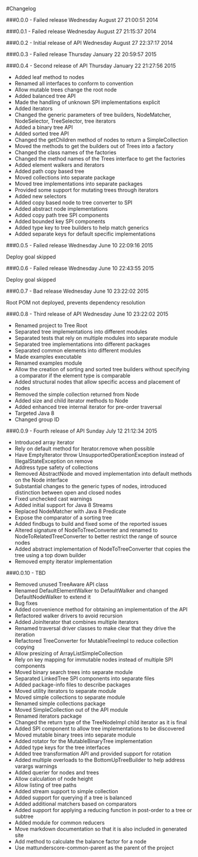 #Changelog


###0.0.0 - Failed release
Wednesday August 27 21:00:51 2014

###0.0.1 - Failed release
Wednesday August 27 21:15:37 2014

###0.0.2 - Initial release of API
Wednesday August 27 22:37:17 2014

###0.0.3 - Failed release
Thursday January 22 20:59:57 2015

###0.0.4 - Second release of API
Thursday January 22 21:27:56 2015

* Added leaf method to nodes
* Renamed all interfaces to conform to convention
* Allow mutable trees change the root node 
* Added balanced tree API
* Made the handling of unknown SPI implementations explicit
* Added iterators
* Changed the generic parameters of tree builders, NodeMatcher, NodeSelector, TreeSelector, tree iterators
* Added a binary tree API
* Added sorted  tree API
* Changed the getChildren method of nodes to return a SimpleCollection
* Moved the methods to get the builders out of Trees into a factory
* Changed the class names of the factories
* Changed the method names of the Trees interface to get the factories
* Added element walkers and iterators
* Added path copy based tree
* Moved collections into separate package
* Moved tree implementations into separate packages
* Provided some support for mutating trees through iterators
* Added new selectors
* Added copy based node to tree converter to SPI
* Added abstract node implementations
* Added copy path tree SPI components
* Added bounded key SPI components
* Added type key to tree builders to help match generics
* Added separate keys for default specific implementations

###0.0.5 - Failed release
Wednesday June 10 22:09:16 2015

Deploy goal skipped

###0.0.6 - Failed release
Wednesday June 10 22:43:55 2015

Deploy goal skipped

###0.0.7 - Bad release
Wednesday June 10 23:22:02 2015

Root POM not deployed, prevents dependency resolution

###0.0.8 - Third release of API
Wednesday June 10 23:22:02 2015

* Renamed project to Tree Root
* Separated tree implementations into different modules
* Separated tests that rely on multiple modules into separate module
* Separated tree implementations into different packages
* Separated common elements into different modules
* Made examples executable
* Renamed examples module
* Allow the creation of sorting and sorted tree builders without specifying a comparator if the element type is
comparable
* Added structural nodes that allow specific access and placement of nodes
* Removed the simple collection returned from Node
* Added size and child iterator methods to Node
* Added enhanced tree internal iterator for pre-order traversal
* Targeted Java 8
* Changed group ID

###0.0.9 - Fourth release of API
Sunday July 12 21:12:34 2015

* Introduced array iterator
* Rely on default method for Iterator.remove when possible
* Have EmptyIterator throw UnsupportedOperationException instead of IllegalStateException on remove
* Address type safety of collections
* Removed AbstractNode and moved implementation into default methods on the Node interface
* Substantial changes to the generic types of nodes, introduced distinction between open and closed nodes
* Fixed unchecked cast warnings
* Added initial support for Java 8 Streams
* Replaced NodeMatcher with Java 8 Predicate
* Expose the comparator of a sorting tree
* Added findbugs to build and fixed some of the reported issues
* Altered signature of NodeToTreeConverter and renamed to NodeToRelatedTreeConverter to better restrict the range of
source nodes
* Added abstract implementation of NodeToTreeConverter that copies the tree using a top down builder
* Removed empty iterator implementation

###0.0.10 - TBD

* Removed unused TreeAware API class
* Renamed DefaultElementWalker to DefaultWalker and changed DefaultNodeWalker to extend it
* Bug fixes
* Added convenience method for obtaining an implementation of the API
* Refactored walker drivers to avoid recursion
* Added JoinIterator that combines multiple iterators
* Renamed traversal driver classes to make clear that they drive the iteration
* Refactored TreeConverter for MutableTreeImpl to reduce collection copying
* Allow presizing of ArrayListSimpleCollection
* Rely on key mapping for immutable nodes instead of multiple SPI components
* Moved binary search trees into separate module
* Separated LinkedTree SPI components into separate files
* Added package-info files to describe packages
* Moved utility iterators to separate module
* Moved simple collections to separate module
* Renamed simple collections package
* Moved SimpleCollection out of the API module 
* Renamed iterators package
* Changed the return type of the TreeNodeImpl child iterator as it is final
* Added SPI component to allow tree implementations to be discovered 
* Moved mutable binary trees into separate module
* Added rotator for the MutableBinaryTree implementation
* Added type keys for the tree interfaces
* Added tree transformation API and provided support for rotation
* Added multiple overloads to the BottomUpTreeBuilder to help address varargs warnings
* Added querier for nodes and trees
* Allow calculation of node height
* Allow listing of tree paths
* Added stream support to simple collection
* Added support for querying if a tree is balanced 
* Added additional matchers based on comparators
* Added support for applying a reducing function in post-order to a tree or subtree
* Added module for common reducers
* Move markdown documentation so that it is also included in generated site
* Add method to calculate the balance factor for a node
* Use mattunderscore-common-parent as the parent of the project
